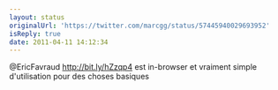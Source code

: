 ```yaml
---
layout: status
originalUrl: 'https://twitter.com/marcgg/status/57445940029693952'
isReply: true
date: 2011-04-11 14:12:34
---
```


@EricFavraud http://bit.ly/hZzqp4 est in-browser et vraiment simple d'utilisation pour des choses basiques
